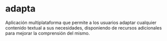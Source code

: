 # adapta
Aplicación multiplataforma que permite a los usuarios adaptar cualquier contenido textual a sus necesidades, disponiendo de recursos adicionales para mejorar la comprensión del mismo.
